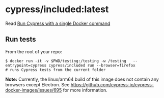 # cypress/included:latest

Read [Run Cypress with a single Docker command][blog post url]

## Run tests

From the root of your repo:

```shell
$ docker run -it -v $PWD/testing:/testing -w /testing   --entrypoint=cypress cypress/included run --browser=firefox
# runs Cypress tests from the current folder
```

**Note:** Currently, the linux/arm64 build of this image does not contain any browsers except Electron. See https://github.com/cypress-io/cypress-docker-images/issues/695 for more information.

[blog post url]: https://www.cypress.io/blog/2019/05/02/run-cypress-with-a-single-docker-command/
